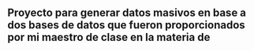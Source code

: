 ## Proyecto para generar datos masivos en base a dos bases de datos que fueron proporcionados por mi maestro de clase en la materia de 
